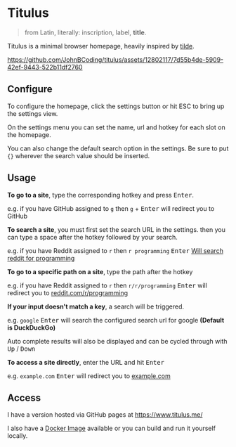 # Titulus

>from Latin, literally: inscription, label, **title**.

Titulus is a minimal browser homepage, heavily inspired by [tilde](https://github.com/xvvvyz/tilde/tree/main).


https://github.com/JohnBCoding/titulus/assets/12802117/7d55b4de-5909-42ef-9443-522b11df2760


## Configure

To configure the homepage, click the settings button or hit ESC to bring up the settings view.

On the settings menu you can set the name, url and hotkey for each slot on the homepage.

You can also change the default search option in the settings. Be sure to put `{}` wherever the search value should be inserted.

## Usage

**To go to a site**, type the corresponding hotkey and press <kbd>Enter</kbd>.

e.g. if you have GitHub assigned to `g` then `g` + <kbd>Enter</kbd> will redirect you to
GitHub

**To search a site**, you must first set the search URL in the settings. then you can type a space after the hotkey followed by your
search.

e.g. if you have Reddit assigned to `r` then `r programming` <kbd>Enter</kbd>
[Will search reddit for programming](https://www.reddit.com/search/?q=programming)

**To go to a specific path on a site**, type the path after the hotkey

e.g. if you have Reddit assigned to `r` then `r/r/programming` <kbd>Enter</kbd> will redirect you to
[reddit.com/r/programming](https://www.reddit.com/r/programming)

**If your input doesn't match a key**, a search will be triggered.

e.g. `google` <kbd>Enter</kbd> will search the configured search url for google **(Default is DuckDuckGo)**

Auto complete results will also be displayed and can be cycled through with <kbd>Up</kbd> / <kbd>Down</kbd>

**To access a site directly**, enter the URL and hit <kbd>Enter</kbd>

e.g. `example.com` <kbd>Enter</kbd> will redirect you to [example.com](exmaple.com)

## Access

I have a version hosted via GitHub pages at https://www.titulus.me/

I also have a [Docker Image](https://hub.docker.com/repository/docker/johnbcoding/titulus/general) available or you can build and run it yourself locally.

